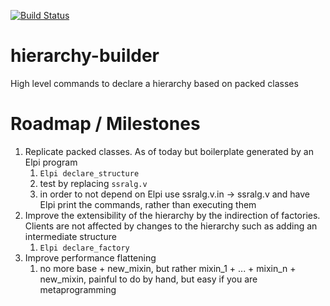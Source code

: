 [![Build Status](https://travis-ci.org/math-comp/hierarchy-builder.svg?branch=master)](https://travis-ci.org/math-comp/hierarchy-builder)

# hierarchy-builder
High level commands to declare a hierarchy based on packed classes

# Roadmap / Milestones

1. Replicate packed classes. As of today but boilerplate generated by an Elpi program
   1. `Elpi declare_structure`
   1. test by replacing `ssralg.v`
   1. in order to not depend on Elpi use ssralg.v.in -> ssralg.v and have Elpi print the commands, rather than executing them
2. Improve the extensibility of the hierarchy by the indirection of factories. Clients are not affected by changes to the hierarchy such as adding an intermediate structure
   1. `Elpi declare_factory`
3. Improve performance flattening
   1. no more base + new_mixin, but rather mixin_1 + ... + mixin_n + new_mixin, painful to do by hand, but easy if you are metaprogramming
